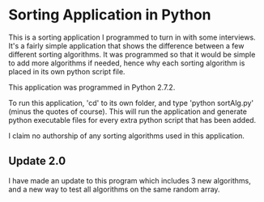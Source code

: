# Sorting Application in Python

This is a sorting application I programmed to turn in with some interviews. It's a fairly simple application that shows the difference between a few different sorting algorithms. It was programmed so that it would be simple to add more algorithms if needed, hence why each sorting algorithm is placed in its own python script file.

This application was programmed in Python 2.7.2.

To run this application, 'cd' to its own folder, and type 'python sortAlg.py' (minus the quotes of course). This will run the application and generate python executable files for every extra python script that has been added.

I claim no authorship of any sorting algorithms used in this application.

## Update 2.0

I have made an update to this program which includes 3 new algorithms, and a new way to test all algorithms on the same random array.
